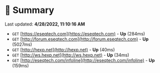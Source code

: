 # 📖 Summary
Last updated: **4/28/2022, 11:10:16 AM**

- `GET` [https://eseqtech.com](https://eseqtech.com) - **Up** (284ms)
- `GET` [http://forum.eseqtech.com](http://forum.eseqtech.com) - **Up** (5027ms)
- `GET` [http://hexp.net](http://hexp.net) - **Up** (40ms)
- `GET` [http://ws.hexp.net](http://ws.hexp.net) - **Up** (34ms)
- `GET` [http://eseqtech.com/infoline](http://eseqtech.com/infoline) - **Up** (159ms)
